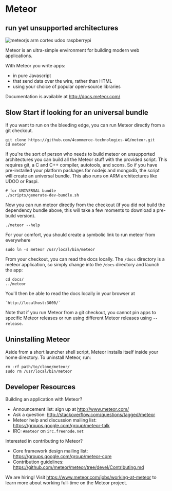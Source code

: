# Meteor

## run yet unsupported architectures

![meteorjs arm cortex udoo raspberrypi](https://lh3.googleusercontent.com/-N7bR3zreEoA/VFZRK3WdBtI/AAAAAAAAAhA/-8gPsAszTnM/w600-h498-no/meteorjs-udoo-raspi-arm-cortex.png)

Meteor is an ultra-simple environment for building modern web
applications.

With Meteor you write apps:

* in pure Javascript
* that send data over the wire, rather than HTML
* using your choice of popular open-source libraries

Documentation is available at http://docs.meteor.com/

## Slow Start if looking for an universal bundle

If you want to run on the bleeding edge, you
can run Meteor directly from a git checkout.

    git clone https://github.com/4commerce-technologies-AG/meteor.git
    cd meteor

If you're the sort of person who needs to build meteor on unsupported architectures
you can build all the Meteor stuff with the provided script. This requires git, a C and C++ compiler,
autotools, and scons. So if you have pre-installed your platform packages for
nodejs and mongodb, the script will create an universal bundle. This
also runs on ARM architectures like UDOO or Raspi.

    # for UNIVERSAL bundle
    ./scripts/generate-dev-bundle.sh

Now you can run meteor directly from the checkout (if you did not
build the dependency bundle above, this will take a few moments to
download a pre-build version).

    ./meteor --help

For your comfort, you should create a symbolic link to run meteor from everywhere

    sudo ln -s meteor /usr/local/bin/meteor

From your checkout, you can read the docs locally. The `/docs` directory is a
meteor application, so simply change into the `/docs` directory and launch
the app:

    cd docs/
    ../meteor

You'll then be able to read the docs locally in your browser at

    `http://localhost:3000/`

Note that if you run Meteor from a git checkout, you cannot pin apps to specific
Meteor releases or run using different Meteor releases using `--release`.

## Uninstalling Meteor

Aside from a short launcher shell script, Meteor installs itself inside your
home directory. To uninstall Meteor, run:

    rm -rf path/to/clone/meteor/
    sudo rm /usr/local/bin/meteor

## Developer Resources

Building an application with Meteor?

* Announcement list: sign up at http://www.meteor.com/
* Ask a question: http://stackoverflow.com/questions/tagged/meteor
* Meteor help and discussion mailing list: https://groups.google.com/group/meteor-talk
* IRC: `#meteor` on `irc.freenode.net`

Interested in contributing to Meteor?

* Core framework design mailing list: https://groups.google.com/group/meteor-core
* Contribution guidelines: https://github.com/meteor/meteor/tree/devel/Contributing.md

We are hiring!  Visit https://www.meteor.com/jobs/working-at-meteor to
learn more about working full-time on the Meteor project.

